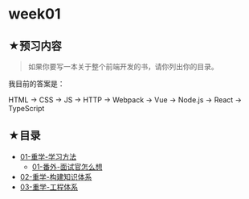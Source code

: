 # week01

## ★预习内容

> 如果你要写一本关于整个前端开发的书，请你列出你的目录。

我目前的答案是：

HTML -> CSS -> JS -> HTTP -> Webpack -> Vue -> Node.js -> React -> TypeScript

## ★目录

- [01-重学-学习方法](./01.md)
  - [01-番外-面试官怎么想](./01-01.md)
- [02-重学-构建知识体系](./02.md)
- [03-重学-工程体系](./03.md)





